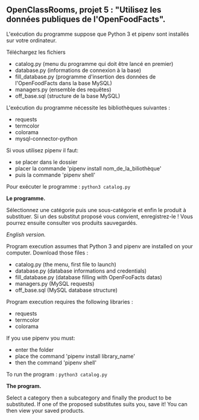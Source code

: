 ## OpenClassRooms, projet 5 : "Utilisez les données publiques de l'OpenFoodFacts".

L'exécution du programme suppose que Python 3 et pipenv sont installés sur votre ordinateur.

Téléchargez les fichiers 
- catalog.py (menu du programme qui doit être lancé en premier)
- database.py (informations de connexion à la base)
- fill_database.py (programme d'insertion des données de l'OpenFoodFacts dans la base MySQL)
- managers.py (ensemble des requêtes)
- off_base.sql (structure de la base MySQL)

L'exécution du programme nécessite les bibliothèques suivantes :
- requests
- termcolor
- colorama
- mysql-connector-python

Si vous utilisez pipenv il faut:
* se placer dans le dossier 
* placer la commande 'pipenv install nom_de_la_biliothèque'
* puis la commande 'pipenv shell'

Pour exécuter le programme : `python3 catalog.py`


**Le programme.**

Sélectionnez une catégorie puis une sous-catégorie et enfin le produit à substituer.
Si un des substitut proposé vous convient, enregistrez-le !
Vous pourrez ensuite consulter vos produits sauvegardés. 


*English version.*

Program execution assumes that Python 3 and pipenv are installed on your computer.
Download those files :
- catalog.py (the menu, first file to launch)
- database.py (database informations and credentials)
- fill_database.py (database filling with OpenFooFacts datas)
- managers.py (MySQL requests)
- off_base.sql (MySQL database structure)

Program execution requires the following libraries :
- requests
- termcolor
- colorama

If you use pipenv you must:
* enter the folder
* place the command 'pipenv install library_name'
* then the command 'pipenv shell'

To run the program : `python3 catalog.py`


**The program.**

Select a category then a subcategory and finally the product to be substituted.
If one of the proposed substitutes suits you, save it!
You can then view your saved products.

